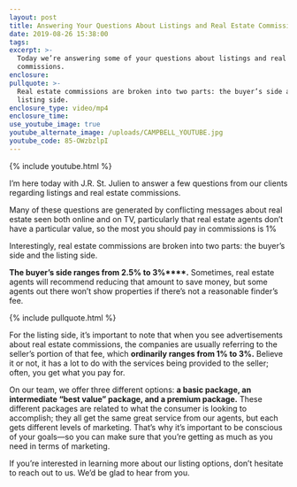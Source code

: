 ```yaml
---
layout: post
title: Answering Your Questions About Listings and Real Estate Commissions
date: 2019-08-26 15:38:00
tags:
excerpt: >-
  Today we’re answering some of your questions about listings and real estate
  commissions.
enclosure:
pullquote: >-
  Real estate commissions are broken into two parts: the buyer’s side and the
  listing side.
enclosure_type: video/mp4
enclosure_time:
use_youtube_image: true
youtube_alternate_image: /uploads/CAMPBELL_YOUTUBE.jpg
youtube_code: 85-OWzbzlpI
---
```


{% include youtube.html %}

I’m here today with J.R. St. Julien to answer a few questions from our clients regarding listings and real estate commissions.

Many of these questions are generated by conflicting messages about real estate seen both online and on TV, particularly that real estate agents don’t have a particular value, so the most you should pay in commissions is 1%

Interestingly, real estate commissions are broken into two parts: the buyer’s side and the listing side.

**The buyer’s side ranges from 2.5% to 3%****.** Sometimes, real estate agents will recommend reducing that amount to save money, but some agents out there won’t show properties if there’s not a reasonable finder’s fee.&nbsp;

{% include pullquote.html %}

For the listing side, it’s important to note that when you see advertisements about real estate commissions, the companies are usually referring to the seller’s portion of that fee, which **ordinarily ranges from 1% to 3%.** Believe it or not, it has a lot to do with the services being provided to the seller; often, you get what you pay for.

On our team, we offer three different options: **a basic package, an intermediate “best value” package, and a premium package.** These different packages are related to what the consumer is looking to accomplish; they all get the same great service from our agents, but each gets different levels of marketing. That’s why it’s important to be conscious of your goals—so you can make sure that you’re getting as much as you need in terms of marketing.

If you’re interested in learning more about our listing options, don’t hesitate to reach out to us. We’d be glad to hear from you.<br>&nbsp;
